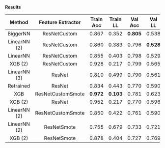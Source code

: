 **Results**
  
| Method             |   Feature Extractor  | Train Acc | Train LL  |  Val Acc  |   Val LL  |  Test Acc |  Test LL  |   Cmp LL   |
| :----------------: | :------------------: | :-------: | :-------: | :-------: | :-------: | :-------: | :-------: | :--------: |
| BiggerNN           | ResNetCustom         |   0.867   |   0.352   | **0.805** |   0.538   | **0.805** | **0.499** |     -      |
| LinearNN (2)       | ResNetCustom         |   0.860   |   0.383   |   0.796   | **0.528** |   0.802   |   0.500   |     -      |
| LinearNN           | ResNetCustom         |   0.855   |   0.403   |   0.798   |   0.529   |   0.801   |   0.505   | **0.5231** |
| XGB (2)            | ResNetCustom         |   0.928   |   0.217   |   0.799   |   0.565   | **0.805** |   0.517   |     -      |
| LinearNN (3)       | ResNet               |   0.810   |   0.499   |   0.790   |   0.561   |   0.793   |   0.535   |     -      |
| Retrained          | ResNet               |   0.834   |   0.443   |   0.770   |   0.590   |   0.785   |   0.553   |     -      |
| XGB                | ResNetCustomSmote    | **0.972** | **0.103** |   0.781   |   0.623   |   0.798   |   0.574   |     -      |
| XGB (2)            | ResNet               |   0.952   |   0.217   |   0.770   |   0.596   |   0.778   |   0.582   |     -      |
| LinearNN (2)       | ResNetCustomSmote    |   0.850   |   0.422   |   0.761   |   0.590   |   0.778   |   0.583   |     -      |
| LinearNN (2)       | ResNetSmote          |   0.755   |   0.679   |   0.733   |   0.721   |   0.753   |   0.705   |     -      |
| XGB (2)            | ResNetSmote          |   0.878   |   0.404   |   0.727   |   0.769   |   0.722   |   0.738   |     -      |
